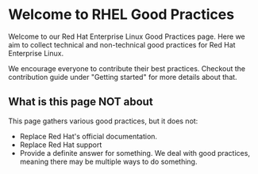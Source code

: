 # Welcome to RHEL Good Practices
Welcome to our Red Hat Enterprise Linux Good Practices page. Here we aim to collect technical and non-technical good practices for Red Hat Enterprise Linux. 

We encourage everyone to contribute their best practices. Checkout the contribution guide under "Getting started" for more details about that.

## What is this page NOT about
This page gathers various good practices, but it does not:

* Replace Red Hat's official documentation.
* Replace Red Hat support
* Provide a definite answer for something. We deal with good practices, meaning there may be multiple ways to do something.

